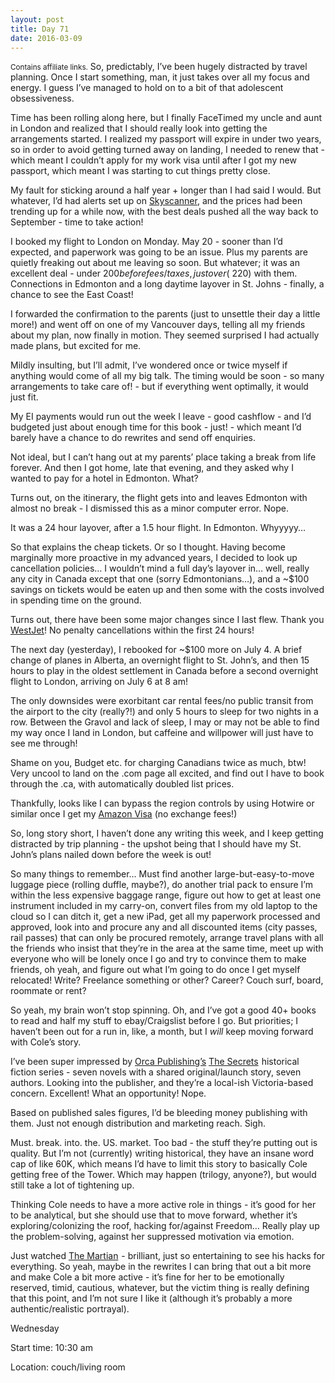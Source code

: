 ```yaml
---
layout: post
title: Day 71
date: 2016-03-09
---
```


<small>Contains affiliate links.</small> So, predictably, I’ve been hugely distracted by travel planning. Once I start something, man, it just takes over all my focus and energy. I guess I’ve managed to hold on to a bit of that adolescent obsessiveness. 

Time has been rolling along here, but I finally FaceTimed my uncle and aunt in London and realized that I should really look into getting the arrangements started. I realized my passport will expire in under two years, so in order to avoid getting turned away on landing, I needed to renew that - which meant I couldn’t apply for my work visa until after I got my new passport, which meant I was starting to cut things pretty close. 

My fault for sticking around a half year + longer than I had said I would. But whatever, I’d had alerts set up on <a href="http://skyscanner.ca/">Skyscanner</a>, and the prices had been trending up for a while now, with the best deals pushed all the way back to September - time to take action! 

I booked my flight to London on Monday. May 20 - sooner than I’d expected, and paperwork was going to be an issue. Plus my parents are quietly freaking out about me leaving so soon. But whatever; it was an excellent deal - under $200 before fees/taxes, just over (~$220) with them. Connections in Edmonton and a long daytime layover in St. Johns - finally, a chance to see the East Coast! 

I forwarded the confirmation to the parents (just to unsettle their day a little more!) and went off on one of my Vancouver days, telling all my friends about my plan, now finally in motion. They seemed surprised I had actually made plans, but excited for me. 

Mildly insulting, but I’ll admit, I’ve wondered once or twice myself if anything would come of all my big talk. The timing would be soon - so many arrangements to take care of! - but if everything went optimally, it would just fit. 

My EI payments would run out the week I leave - good cashflow - and I’d budgeted just about enough time for this book - just! - which meant I’d barely have a chance to do rewrites and send off enquiries. 

Not ideal, but I can’t hang out at my parents’ place taking a break from life forever. And then I got home, late that evening, and they asked why I wanted to pay for a hotel in Edmonton. What? 

Turns out, on the itinerary, the flight gets into and leaves Edmonton with almost no break - I dismissed this as a minor computer error. Nope. 

It was a 24 hour layover, after a 1.5 hour flight. In Edmonton. Whyyyyy… 

So that explains the cheap tickets. Or so I thought. Having become marginally more proactive in my advanced years, I decided to look up cancellation policies… I wouldn’t mind a full day’s layover in… well, really any city in Canada except that one (sorry Edmontonians…), and a ~$100 savings on tickets would be eaten up and then some with the costs involved in spending time on the ground. 

Turns out, there have been some major changes since I last flew. Thank you <a href="http://www.westjet.com/en-ca/index">WestJet</a>! No penalty cancellations within the first 24 hours! 

The next day (yesterday), I rebooked for ~$100 more on July 4. A brief change of planes in Alberta, an overnight flight to St. John’s, and then 15 hours to play in the oldest settlement in Canada before a second overnight flight to London, arriving on July 6 at 8 am! 

The only downsides were exorbitant car rental fees/no public transit from the airport to the city (really?!) and only 5 hours to sleep for two nights in a row. Between the Gravol and lack of sleep, I may or may not be able to find my way once I land in London, but caffeine and willpower will just have to see me through! 

Shame on you, Budget etc. for charging Canadians twice as much, btw! Very uncool to land on the .com page all excited, and find out I have to book through the .ca, with automatically doubled list prices. 

Thankfully, looks like I can bypass the region controls by using Hotwire or similar once I get my <a href="https://www.amazon.ca/gp/cobrandcard/marketing.html">Amazon Visa</a> (no exchange fees!) 

So, long story short, I haven’t done any writing this week, and I keep getting distracted by trip planning - the upshot being that I should have my St. John’s plans nailed down before the week is out! 

So many things to remember… Must find another large-but-easy-to-move luggage piece (rolling duffle, maybe?), do another trial pack to ensure I’m within the less expensive baggage range, figure out how to get at least one instrument included in my carry-on, convert files from my old laptop to the cloud so I can ditch it, get a new iPad, get all my paperwork processed and approved, look into and procure any and all discounted items (city passes, rail passes) that can only be procured remotely, arrange travel plans with all the friends who insist that they’re in the area at the same time, meet up with everyone who will be lonely once I go and try to convince them to make friends, oh yeah, and figure out what I’m going to do once I get myself relocated! Write? Freelance something or other? Career? Couch surf, board, roommate or rent? 

So yeah, my brain won’t stop spinning. Oh, and I’ve got a good 40+ books to read and half my stuff to ebay/Craigslist before I go. But priorities; I haven’t been out for a run in, like, a month, but I *will* keep moving forward with Cole’s story. 

I’ve been super impressed by <a href="http://www.orcabook.com">Orca Publishing’s</a> <a  href="http://www.amazon.ca/gp/product/1459810821/ref=as_li_tf_tl?ie=UTF8&camp=15121&creative=330641&creativeASIN=1459810821&linkCode=as2&tag=kaie06-20">The Secrets</a><img src="http://ir-ca.amazon-adsystem.com/e/ir?t=kaie06-20&l=as2&o=15&a=1459810821" width="1" height="1" border="0" alt="" style="border:none !important; margin:0px !important;" /> historical fiction series - seven novels with a shared original/launch story, seven authors. Looking into the publisher, and they’re a local-ish Victoria-based concern. Excellent! What an opportunity! Nope. 

Based on published sales figures, I’d be bleeding money publishing with them. Just not enough distribution and marketing reach. Sigh. 

Must. break. into. the. US. market. Too bad - the stuff they’re putting out is quality. But I’m not (currently) writing historical, they have an insane word cap of like 60K, which means I’d have to limit this story to basically Cole getting free of the Tower. Which may happen (trilogy, anyone?), but would still take a lot of tightening up. 

Thinking Cole needs to have a more active role in things - it’s good for her to be analytical, but she should use that to move forward, whether it’s exploring/colonizing the roof, hacking for/against Freedom… Really play up the problem-solving, against her suppressed motivation via emotion. 

Just watched <a  href="http://www.amazon.ca/gp/product/B01DX72JZA/ref=as_li_tf_tl?ie=UTF8&camp=15121&creative=330641&creativeASIN=B01DX72JZA&linkCode=as2&tag=kaie06-20">The Martian</a><img src="http://ir-ca.amazon-adsystem.com/e/ir?t=kaie06-20&l=as2&o=15&a=B01DX72JZA" width="1" height="1" border="0" alt="" style="border:none !important; margin:0px !important;" /> - brilliant, just so entertaining to see his hacks for everything. So yeah, maybe in the rewrites I can bring that out a bit more and make Cole a bit more active - it’s fine for her to be emotionally reserved, timid, cautious, whatever, but the victim thing is really defining that this point, and I’m not sure I like it (although it’s probably a more authentic/realistic portrayal).


Wednesday

Start time: 10:30 am

Location: couch/living room
